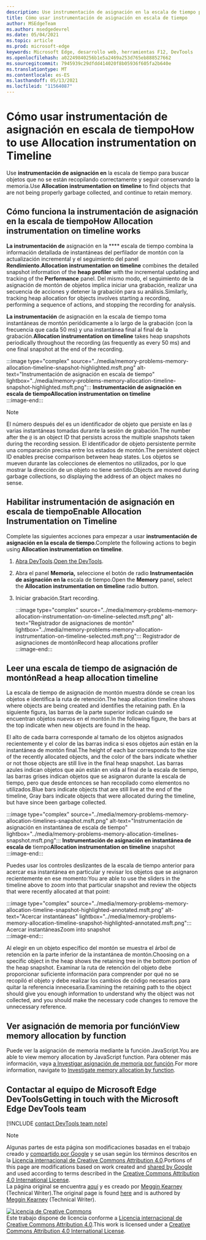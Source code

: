 ```yaml
---
description: Use instrumentación de asignación en la escala de tiempo para buscar objetos que no se están recopilando correctamente y seguir conservando la memoria.
title: Cómo usar instrumentación de asignación en escala de tiempo
author: MSEdgeTeam
ms.author: msedgedevrel
ms.date: 05/04/2021
ms.topic: article
ms.prod: microsoft-edge
keywords: Microsoft Edge, desarrollo web, herramientas F12, DevTools
ms.openlocfilehash: a02249840256b1e5a2469a253d765eb888527662
ms.sourcegitcommit: 7945939c29dfdd414020f8b05936f605fa2b640e
ms.translationtype: MT
ms.contentlocale: es-ES
ms.lasthandoff: 05/13/2021
ms.locfileid: "11564087"
---
```

<!-- Copyright Meggin Kearney 

   Licensed under the Apache License, Version 2.0 (the "License");
   you may not use this file except in compliance with the License.
   You may obtain a copy of the License at

       https://www.apache.org/licenses/LICENSE-2.0

   Unless required by applicable law or agreed to in writing, software
   distributed under the License is distributed on an "AS IS" BASIS,
   WITHOUT WARRANTIES OR CONDITIONS OF ANY KIND, either express or implied.
   See the License for the specific language governing permissions and
   limitations under the License. -->
# <a name="how-to-use-allocation-instrumentation-on-timeline"></a><span data-ttu-id="5d9a8-104">Cómo usar instrumentación de asignación en escala de tiempo</span><span class="sxs-lookup"><span data-stu-id="5d9a8-104">How to use Allocation instrumentation on Timeline</span></span>  

<span data-ttu-id="5d9a8-105">Use **instrumentación de asignación en** la escala de tiempo para buscar objetos que no se están recopilando correctamente y seguir conservando la memoria.</span><span class="sxs-lookup"><span data-stu-id="5d9a8-105">Use **Allocation instrumentation on timeline** to find objects that are not being properly garbage collected, and continue to retain memory.</span></span>  

## <a name="how-allocation-instrumentation-on-timeline-works"></a><span data-ttu-id="5d9a8-106">Cómo funciona la instrumentación de asignación en la escala de tiempo</span><span class="sxs-lookup"><span data-stu-id="5d9a8-106">How Allocation instrumentation on timeline works</span></span>  

<span data-ttu-id="5d9a8-107">**La instrumentación de** asignación en la \*\*\*\* escala de tiempo combina la información detallada de instantáneas del perfilador de montón con la actualización incremental y el seguimiento del panel **Rendimiento.**</span><span class="sxs-lookup"><span data-stu-id="5d9a8-107">**Allocation instrumentation on timeline** combines the detailed snapshot information of the **heap profiler** with the incremental updating and tracking of the **Performance** panel.</span></span>  <span data-ttu-id="5d9a8-108">Del mismo modo, el seguimiento de la asignación de montón de objetos implica iniciar una grabación, realizar una secuencia de acciones y detener la grabación para su análisis.</span><span class="sxs-lookup"><span data-stu-id="5d9a8-108">Similarly, tracking heap allocation for objects involves starting a recording, performing a sequence of actions, and stopping the recording for analysis.</span></span>  

<!--todo: add profile memory problems (heap profiler) section when available  -->  
<!--todo: add profile evaluate performance (Performance panel) section when available  -->  

<span data-ttu-id="5d9a8-109">**La instrumentación** de asignación en la escala de tiempo toma instantáneas de montón periódicamente a lo largo de la grabación \(con la frecuencia que cada 50 ms\) y una instantánea final al final de la grabación.</span><span class="sxs-lookup"><span data-stu-id="5d9a8-109">**Allocation instrumentation on timeline** takes heap snapshots periodically throughout the recording \(as frequently as every 50 ms\) and one final snapshot at the end of the recording.</span></span>  

:::image type="complex" source="../media/memory-problems-memory-allocation-timeline-snapshot-highlighted.msft.png" alt-text="Instrumentación de asignación en escala de tiempo" lightbox="../media/memory-problems-memory-allocation-timeline-snapshot-highlighted.msft.png":::
   **<span data-ttu-id="5d9a8-111">Instrumentación de asignación en escala de tiempo</span><span class="sxs-lookup"><span data-stu-id="5d9a8-111">Allocation instrumentation on timeline</span></span>**  
:::image-end:::  

> [!NOTE]
> <span data-ttu-id="5d9a8-112">El número después del es un identificador de objeto que persiste en las `@` varias instantáneas tomadas durante la sesión de grabación.</span><span class="sxs-lookup"><span data-stu-id="5d9a8-112">The number after the `@` is an object ID that persists across the multiple snapshots taken during the recording session.</span></span>  <span data-ttu-id="5d9a8-113">El identificador de objeto persistente permite una comparación precisa entre los estados de montón.</span><span class="sxs-lookup"><span data-stu-id="5d9a8-113">The persistent object ID enables precise comparison between heap states.</span></span>  <span data-ttu-id="5d9a8-114">Los objetos se mueven durante las colecciones de elementos no utilizados, por lo que mostrar la dirección de un objeto no tiene sentido.</span><span class="sxs-lookup"><span data-stu-id="5d9a8-114">Objects are moved during garbage collections, so displaying the address of an object makes no sense.</span></span>  

## <a name="enable-allocation-instrumentation-on-timeline"></a><span data-ttu-id="5d9a8-115">Habilitar instrumentación de asignación en escala de tiempo</span><span class="sxs-lookup"><span data-stu-id="5d9a8-115">Enable Allocation Instrumentation on Timeline</span></span>  

<span data-ttu-id="5d9a8-116">Complete las siguientes acciones para empezar a usar **instrumentación de asignación en la escala de tiempo**.</span><span class="sxs-lookup"><span data-stu-id="5d9a8-116">Complete the following actions to begin using **Allocation instrumentation on timeline**.</span></span>  

1.  <span data-ttu-id="5d9a8-117">[Abra DevTools][DevtoolsOpenIndex].</span><span class="sxs-lookup"><span data-stu-id="5d9a8-117">[Open the DevTools][DevtoolsOpenIndex].</span></span>  
1.  <span data-ttu-id="5d9a8-118">Abra el panel **Memoria,** seleccione el botón de radio **Instrumentación de asignación en la** escala de tiempo.</span><span class="sxs-lookup"><span data-stu-id="5d9a8-118">Open the **Memory** panel, select the **Allocation instrumentation on timeline** radio button.</span></span>  
1.  <span data-ttu-id="5d9a8-119">Iniciar grabación.</span><span class="sxs-lookup"><span data-stu-id="5d9a8-119">Start recording.</span></span>  
    
    :::image type="complex" source="../media/memory-problems-memory-allocation-instrumentation-on-timeline-selected.msft.png" alt-text="Registrador de asignaciones de montón" lightbox="../media/memory-problems-memory-allocation-instrumentation-on-timeline-selected.msft.png":::
       <span data-ttu-id="5d9a8-121">Registrador de asignaciones de montón</span><span class="sxs-lookup"><span data-stu-id="5d9a8-121">Record heap allocations profiler</span></span>  
    :::image-end:::  
    
## <a name="read-a-heap-allocation-timeline"></a><span data-ttu-id="5d9a8-122">Leer una escala de tiempo de asignación de montón</span><span class="sxs-lookup"><span data-stu-id="5d9a8-122">Read a heap allocation timeline</span></span>  

<span data-ttu-id="5d9a8-123">La escala de tiempo de asignación de montón muestra dónde se crean los objetos e identifica la ruta de retención.</span><span class="sxs-lookup"><span data-stu-id="5d9a8-123">The heap allocation timeline shows where objects are being created and identifies the retaining path.</span></span>  <span data-ttu-id="5d9a8-124">En la siguiente figura, las barras de la parte superior indican cuándo se encuentran objetos nuevos en el montón.</span><span class="sxs-lookup"><span data-stu-id="5d9a8-124">In the following figure, the bars at the top indicate when new objects are found in the heap.</span></span>  

<span data-ttu-id="5d9a8-125">El alto de cada barra corresponde al tamaño de los objetos asignados recientemente y el color de las barras indica si esos objetos aún están en la instantánea de montón final.</span><span class="sxs-lookup"><span data-stu-id="5d9a8-125">The height of each bar corresponds to the size of the recently allocated objects, and the color of the bars indicate whether or not those objects are still live in the final heap snapshot.</span></span>  <span data-ttu-id="5d9a8-126">Las barras azules indican objetos que aún están en vida al final de la escala de tiempo, las barras grises indican objetos que se asignaron durante la escala de tiempo, pero que desde entonces se han recopilado como elementos no utilizados.</span><span class="sxs-lookup"><span data-stu-id="5d9a8-126">Blue bars indicate objects that are still live at the end of the timeline, Gray bars indicate objects that were allocated during the timeline, but have since been garbage collected.</span></span>  

:::image type="complex" source="../media/memory-problems-memory-allocation-timelines-snapshot.msft.png" alt-text="Instrumentación de asignación en instantánea de escala de tiempo" lightbox="../media/memory-problems-memory-allocation-timelines-snapshot.msft.png":::
   <span data-ttu-id="5d9a8-128">**Instrumentación de asignación en instantánea de escala de** tiempo</span><span class="sxs-lookup"><span data-stu-id="5d9a8-128">**Allocation instrumentation on timeline** snapshot</span></span>  
:::image-end:::  

<!--In the following figure, an action was performed 3 times.  The sample program caches five objects, so the last five blue bars are expected.  But the left-most blue bar indicates a potential problem.  -->  
<!--todo: redo figure 4 with multiple choose actions  -->  

<span data-ttu-id="5d9a8-129">Puedes usar los controles deslizantes de la escala de tiempo anterior para acercar esa instantánea en particular y revisar los objetos que se asignaron recientemente en ese momento:</span><span class="sxs-lookup"><span data-stu-id="5d9a8-129">You are able to use the sliders in the timeline above to zoom into that particular snapshot and review the objects that were recently allocated at that point:</span></span>  

:::image type="complex" source="../media/memory-problems-memory-allocation-timeline-snapshot-highlighted-annotated.msft.png" alt-text="Acercar instantáneas" lightbox="../media/memory-problems-memory-allocation-timeline-snapshot-highlighted-annotated.msft.png":::
   <span data-ttu-id="5d9a8-131">Acercar instantáneas</span><span class="sxs-lookup"><span data-stu-id="5d9a8-131">Zoom into snapshot</span></span>  
:::image-end:::  

<span data-ttu-id="5d9a8-132">Al elegir en un objeto específico del montón se muestra el árbol de retención en la parte inferior de la instantánea de montón.</span><span class="sxs-lookup"><span data-stu-id="5d9a8-132">Choosing on a specific object in the heap shows the retaining tree in the bottom portion of the heap snapshot.</span></span>  <span data-ttu-id="5d9a8-133">Examinar la ruta de retención del objeto debe proporcionar suficiente información para comprender por qué no se recopiló el objeto y debe realizar los cambios de código necesarios para quitar la referencia innecesaria.</span><span class="sxs-lookup"><span data-stu-id="5d9a8-133">Examining the retaining path to the object should give you enough information to understand why the object was not collected, and you should make the necessary code changes to remove the unnecessary reference.</span></span>  

## <a name="view-memory-allocation-by-function"></a><span data-ttu-id="5d9a8-134">Ver asignación de memoria por función</span><span class="sxs-lookup"><span data-stu-id="5d9a8-134">View memory allocation by function</span></span>  

<span data-ttu-id="5d9a8-135">Puede ver la asignación de memoria mediante la función JavaScript.</span><span class="sxs-lookup"><span data-stu-id="5d9a8-135">You are able to view memory allocation by JavaScript function.</span></span>  <span data-ttu-id="5d9a8-136">Para obtener más información, vaya [a Investigar asignación de memoria por función][DevtoolsMemoryProblemsIndexInvestigateMemoryAllocationFunction].</span><span class="sxs-lookup"><span data-stu-id="5d9a8-136">For more information, navigate to [Investigate memory allocation by function][DevtoolsMemoryProblemsIndexInvestigateMemoryAllocationFunction].</span></span>  

## <a name="getting-in-touch-with-the-microsoft-edge-devtools-team"></a><span data-ttu-id="5d9a8-137">Contactar al equipo de Microsoft Edge DevTools</span><span class="sxs-lookup"><span data-stu-id="5d9a8-137">Getting in touch with the Microsoft Edge DevTools team</span></span>  

[!INCLUDE [contact DevTools team note](../includes/contact-devtools-team-note.md)]  

<!-- links -->  

[DevToolsOpenIndex]: ../open/index.md "Abra Microsoft Edge (Chromium) DevTools | Microsoft Docs"
[DevtoolsMemoryProblemsIndexInvestigateMemoryAllocationFunction]: ./index.md#investigate-memory-allocation-by-function "Investigar asignación de memoria por función: solucionar problemas de memoria | Microsoft Docs"  

<!--[HeapProfiler]: ./heap-snapshots.md "How to Record Heap Snapshots"  -->  
<!--[PerformancePanel]: ../profile/evaluate-performance/timeline-tool ""  -->  

[MicrosoftEdgeChannel]: https://www.microsoftedgeinsider.com/download "Descargar un canal Microsoft Edge web"  

> [!NOTE]
> <span data-ttu-id="5d9a8-141">Algunas partes de esta página son modificaciones basadas en el trabajo creado y [compartido por Google][GoogleSitePolicies] y se usan según los términos descritos en la [Licencia internacional de Creative Commons Attribution 4.0][CCA4IL].</span><span class="sxs-lookup"><span data-stu-id="5d9a8-141">Portions of this page are modifications based on work created and [shared by Google][GoogleSitePolicies] and used according to terms described in the [Creative Commons Attribution 4.0 International License][CCA4IL].</span></span>  
> <span data-ttu-id="5d9a8-142">La página original se encuentra [aquí](https://developers.google.com/web/tools/chrome-devtools/memory-problems/allocation-profiler) y es creado por [Meggin Kearney][MegginKearney] \(Technical Writer\).</span><span class="sxs-lookup"><span data-stu-id="5d9a8-142">The original page is found [here](https://developers.google.com/web/tools/chrome-devtools/memory-problems/allocation-profiler) and is authored by [Meggin Kearney][MegginKearney] \(Technical Writer\).</span></span>  

[![Licencia de Creative Commons][CCby4Image]][CCA4IL]  
<span data-ttu-id="5d9a8-144">Este trabajo dispone de licencia conforme a [Licencia internacional de Creative Commons Attribution 4.0][CCA4IL].</span><span class="sxs-lookup"><span data-stu-id="5d9a8-144">This work is licensed under a [Creative Commons Attribution 4.0 International License][CCA4IL].</span></span>  

[CCA4IL]: https://creativecommons.org/licenses/by/4.0  
[CCby4Image]: https://i.creativecommons.org/l/by/4.0/88x31.png  
[GoogleSitePolicies]: https://developers.google.com/terms/site-policies  
[KayceBasques]: https://developers.google.com/web/resources/contributors#kayce-basques  
[MegginKearney]: https://developers.google.com/web/resources/contributors#meggin-kearney  
